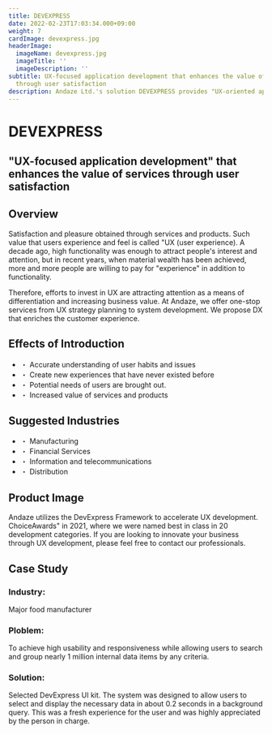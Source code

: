 ```yaml
---
title: DEVEXPRESS
date: 2022-02-23T17:03:34.000+09:00
weight: 7
cardImage: devexpress.jpg
headerImage:
  imageName: devexpress.jpg
  imageTitle: ''
  imageDescription: ''
subtitle: UX-focused application development that enhances the value of services
  through user satisfaction
description: Andaze Ltd.'s solution DEVEXPRESS provides "UX-oriented application development" that enhances the value of services through user satisfaction. If your company is looking for business innovation through UX development, please feel free to contact our professionals.
---
```

# DEVEXPRESS

## "UX-focused application development" that enhances the value of services through user satisfaction



## Overview

Satisfaction and pleasure obtained through services and products. Such value that users experience and feel is called "UX (user experience). A decade ago, high functionality was enough to attract people's interest and attention, but in recent years, when material wealth has been achieved, more and more people are willing to pay for "experience" in addition to functionality.

Therefore, efforts to invest in UX are attracting attention as a means of differentiation and increasing business value. At Andaze, we offer one-stop services from UX strategy planning to system development. We propose DX that enriches the customer experience.



## Effects of Introduction

* ・ Accurate understanding of user habits and issues
* ・ Create new experiences that have never existed before
* ・ Potential needs of users are brought out.
* ・ Increased value of services and products



## Suggested Industries

* ・ Manufacturing
* ・ Financial Services
* ・ Information and telecommunications
* ・ Distribution



## Product Image

Andaze utilizes the DevExpress Framework to accelerate UX development. ChoiceAwards" in 2021, where we were named best in class in 20 development categories. If you are looking to innovate your business through UX development, please feel free to contact our professionals.



## Case Study

### Industry:

Major food manufacturer

### Ploblem:

To achieve high usability and responsiveness while allowing users to search and group nearly 1 million internal data items by any criteria.

### Solution:

Selected DevExpress UI kit. The system was designed to allow users to select and display the necessary data in about 0.2 seconds in a background query. This was a fresh experience for the user and was highly appreciated by the person in charge.